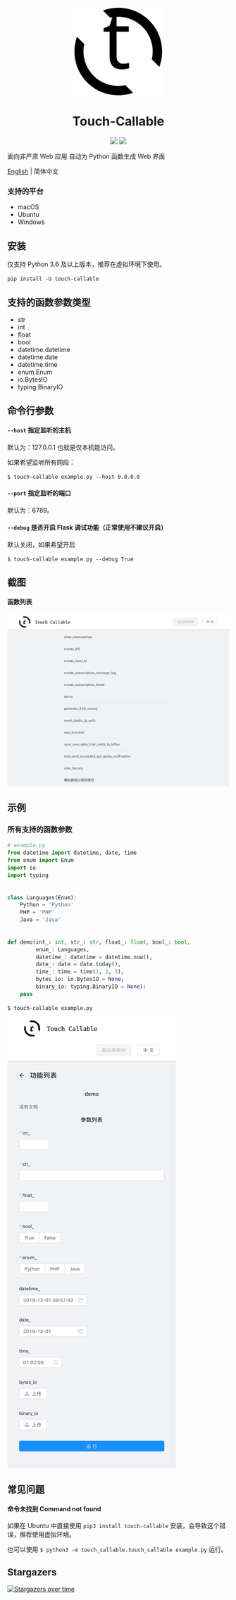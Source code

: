 <p align="center">
  <img width="200" src="./touch-callable.svg">
</p>

<h1 align="center">Touch-Callable</h1>

<p align="center">
  <image src="https://img.shields.io/pypi/v/touch-callable.svg" />
  <image src="https://img.shields.io/pypi/dm/touch-callable.svg" />
</p>

面向非严肃 Web 应用
自动为 Python 函数生成 Web 界面

[English](./README.md) | 简体中文

### 支持的平台

- macOS
- Ubuntu
- Windows

## 安装

仅支持 Python 3.6 及以上版本，推荐在虚拟环境下使用。

`pip install -U touch-callable`

## 支持的函数参数类型

- str
- int
- float
- bool
- datetime.datetime
- datetime.date
- datetime.time
- enum.Enum
- io.BytesIO
- typing.BinaryIO

## 命令行参数

#### `--host` 指定监听的主机

默认为：127.0.0.1 也就是仅本机能访问。

如果希望监听所有网段：

`$ touch-callable example.py --host 0.0.0.0`

#### `--port` 指定监听的端口

默认为：6789。

#### `--debug` 是否开启 Flask 调试功能（正常使用不建议开启）

默认关闭，如果希望开启

`$ touch-callable example.py --debug True`

## 截图

#### 函数列表

![callables](https://raw.githubusercontent.com/pengwk/touch-callable/master/callables_zh_cn.png)

## 示例

### 所有支持的函数参数

```python
# example.py
from datetime import datetime, date, time
from enum import Enum
import io
import typing


class Languages(Enum):
    Python = 'Python'
    PHP = 'PHP'
    Java = 'Java'


def demo(int_: int, str_: str, float_: float, bool_: bool,
         enum_: Languages,
         datetime_: datetime = datetime.now(),
         date_: date = date.today(),
         time_: time = time(1, 2, 3),
         bytes_io: io.BytesIO = None,
         binary_io: typing.BinaryIO = None):
    pass
```

`$ touch-callable example.py`

![demo_with_reponsive_ui](https://raw.githubusercontent.com/pengwk/touch-callable/master/demo_all_args_with_responsive_ui_zh_cn.png)

## 常见问题

#### 命令未找到 Command not found

如果在 Ubuntu 中直接使用 `pip3 install touch-callable` 安装，会导致这个错误，推荐使用虚拟环境。

也可以使用 `$ python3 -m touch_callable.touch_callable example.py` 运行。

## Stargazers

[![Stargazers over time](https://starchart.cc/pengwk/touch-callable.svg)](https://starchart.cc/pengwk/touch-callable)



